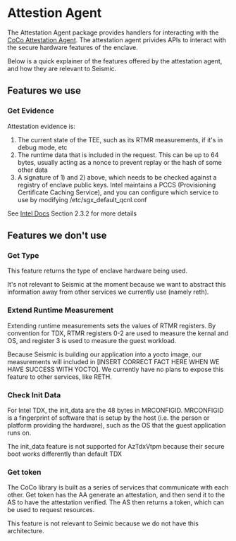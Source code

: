 # Attestion Agent

The Attestation Agent package provides handlers for interacting with the [CoCo Attestation Agent](https://github.com/confidential-containers/guest-components/tree/main/attestation-agent). The attestation agent privides APIs to interact with the secure hardware features of the enclave. 

Below is a quick explainer of the features offered by the attestation agent, and how they are relevant to Seismic.

## Features we use
### Get Evidence
Attestation evidence is: 
1) The current state of the TEE, such as its RTMR measurements, if it's in debug mode, etc
2) The runtime data that is included in the request. This can be up to 64 bytes, usually acting as a nonce to prevent replay or the hash of some other data
3) A signature of 1) and 2) above, which needs to be checked against a registry of enclave public keys. Intel maintains a PCCS (Provisioning Certificate Caching Service), and you can configure which service to use by modifying /etc/sgx_default_qcnl.conf

See [Intel Docs](https://download.01.org/intel-sgx/latest/dcap-latest/linux/docs/Intel_TDX_DCAP_Quoting_Library_API.pdf) Section 2.3.2 for more details



## Features we don't use
### Get Type
This feature returns the type of enclave hardware being used. 

It's not relevant to Seismic at the moment because we want to abstract this information away from other services we currently use (namely reth).

### Extend Runtime Measurement
Extending runtime measurements sets the values of RTMR registers. By convention for TDX, RTMR registers 0-2 are used to measure the kernal and OS, and register 3 is used to measure the guest workload.

Because Seismic is building our application into a yocto image, our measurements will included in [INSERT CORRECT FACT HERE WHEN WE HAVE SUCCESS WITH YOCTO]. We currently have no plans to expose this feature to other services, like RETH.

### Check Init Data
For Intel TDX, the init_data are the 48 bytes in MRCONFIGID. MRCONFIGID is a fingerprint of software that is setup by the host (i.e. the person or platform providing the hardware), such as the OS that the guest application runs on.

The init_data feature is not supported for AzTdxVtpm because their secure boot works differently than default TDX

### Get token
The CoCo library is built as a series of services that communicate with each other. Get token has the AA generate an attestation, and then send it to the AS to have the attestation verified. The AS then returns a token, which can be used to request resources. 

This feature is not relevant to Seimic because we do not have this architecture. 